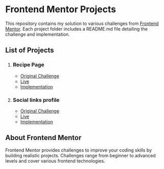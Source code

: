 # Frontend Mentor Projects

This repository contains my solution to various challenges from [Frontend Mentor](https://www.frontendmentor.io/). Each project folder includes a README.md file detailing the challenge and implementation.

## List of Projects

1. ### Recipe Page
   - [Original Challenge](https://www.frontendmentor.io/challenges/recipe-page-KiTsR8QQKm)
   - [Live](https://eli-frontend-projects.github.io/recipe-page/)
   - [Implementation](https://github.com/Eli-Frontend-Projects/recipe-page/)

1. ### Social links profile
   - [Original Challenge](https://www.frontendmentor.io/challenges/recipe-page-KiTsR8QQKm)
   - [Live](https://eli-frontend-projects.github.io/social-links-profile/)
   - [Implementation](https://github.com/Eli-Frontend-Projects/social-links-profile/)


## About Frontend Mentor

Frontend Mentor provides challenges to improve your coding skills by building realistic projects. Challenges range from beginner to advanced levels and cover various frontend technologies.
